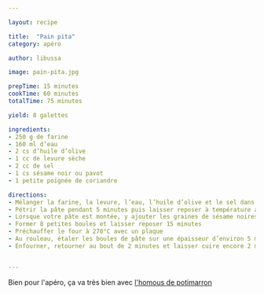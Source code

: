 ```yaml
---

layout: recipe

title:  "Pain pita"
category: apéro

author: libussa

image: pain-pita.jpg

prepTime: 15 minutes
cookTime: 60 minutes
totalTime: 75 minutes

yield: 8 galettes

ingredients:
- 250 g de farine
- 160 ml d’eau
- 2 cs d’huile d’olive
- 1 cc de levure sèche
- 2 cc de sel
- 1 cs sésame noir ou pavot
- 1 petite poignée de coriandre

directions:
- Mélanger la farine, la levure, l’eau, l’huile d’olive et le sel dans un saladier et mélanger le tout
- Pétrir la pâte pendant 5 minutes puis laisser reposer à température ambiante recouvert d’un torchon humide pendant au moins 1 heure ou jusqu’à ce qu’elle ait doublé de volume
- Lorsque votre pâte est montée, y ajouter les graines de sésame noires et la coriandre hachée finement et re-pétrir légèrement
- Former 8 petites boules et laisser reposer 15 minutes
- Préchauffer le four à 270°C avec un plaque
- Au rouleau, étaler les boules de pâte sur une épaisseur d’environ 5 mm et les poser directementsur la plaque de cuisson chaude
- Enfourner, retourner au bout de 2 minutes et laisser cuire encore 2 minutes.


---
```


Bien pour l'apéro, ça va très bien avec [l'homous de potimarron](../recipes/houmous-potimarron.html)